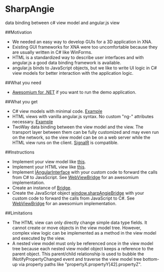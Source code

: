 SharpAngie
==========

data binding between c# view model and angular.js view

##Motivation
- We needed an easy way to develop GUIs for a 3D application in XNA.
- Existing GUI frameworks for XNA were too uncomfortable because they are usually written in C# like WinForms.
- HTML is a standardized way to describe user interfaces and with angular.js a good data binding framework is available.
- angular.js binds to JavaScript objects, but we like to write UI logic in C# view models for better interaction with the application logic.

##What you need
- [Awesomium for .NET](http://www.awesomium.com/) if you want to run the demo application.

##What you get
- C# view models with minimal code. [Example](/BaamStudios.SharpAngieDemo/DemoViewModel.cs)
- HTML views with vanilla angular.js syntax. No custom "ng-" attributes necessary. [Example](/BaamStudios.SharpAngieDemo/DemoView.html)
- TwoWay data binding between the view model and the view. The transport layer between them can be fully customized and may even run on the network, so the view model can be on a web server while the HTML view runs on the client. [SignalR](http://signalr.net/) is compatible.

##Instructions
- Implement your view model like [this](/BaamStudios.SharpAngieDemo/DemoViewModel.cs).
- Implement your HTML view like [this](/BaamStudios.SharpAngieDemo/DemoView.html).
- Implement [IAngularInterface](/BaamStudios.SharpAngie/IAngularInterface.cs) with your custom code to forward the calls from C# to JavaScript. See [WebViewBridge](/BaamStudios.SharpAngieDemo/WebViewBridge.cs) for an awesomium implementation.
- Create an instance of [Bridge](/BaamStudios.SharpAngie/Bridge.cs).
- Create the JavaScript object [window.sharpAngieBridge](/BaamStudios.SharpAngie/Bridge.cs) with your custom code to forward the calls from JavaScript to C#. See [WebViewBridge](/BaamStudios.SharpAngieDemo/WebViewBridge.cs) for an awesomium implementation.

##Limitations
- The HTML view can only directly change simple data type fields. It cannot create or move objects in the view model tree. However, complex view logic can be implemented as a method in the view model and executed by the view.
- A nested view model must only be referenced once in the view model tree because each nested view model object keeps a reference to the parent object. This parent/child relationship is used to bubble the INotifyPropertyChanged event and traverse the view model tree bottom-up via property paths like "propertyX.propertyY[42].propertyZ".
